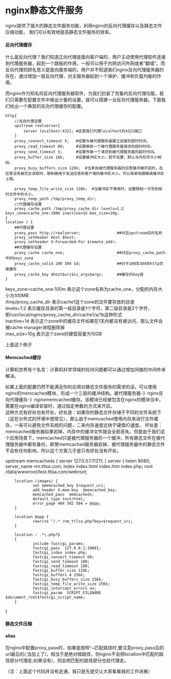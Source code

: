 # nginx静态文件服务
nginx提供了强大的静态文件服务功能，利用nginx的反向代理缓存以及静态文件压缩功能，
我们可以有效地提高静态文件服务的效率。

#### 反向代理缓存

什么是反向代理？我们知道正向代理是面向客户端的，用户主动使用代理软件连接到代理服务器，起到一个跳板的作用，一般可以用于内网访问外网或者“翻墙”。而反向代理则顾名思义是面向服务端的，用户并不知道我们nginx反向代理服务器的存在，通过增加一层反向代理，对主服务器起到一个保护、缓冲和负载均衡的作用。

而nginx作为知名的反向代理服务器软件，为我们封装了完备的反向代理功能，我们只需要在配置文件中做出少量的设置，就可以搭建一台反向代理服务器。下面我们给出一个典型的反向代理缓存的配置。

```nginx
http{
    //反向代理设置
    upstream realserver{
        server localhost:4321; #这里我们代理localhost的4321端口
    }
    proxy_connect_timeout 5;   #设置与被代理服务器建立连接的超时时间。
    proxy_read_timeout 60;     #设置接收一个被代理服务器请求的超时时间。
    proxy_send_timeout 5;      #设置传输一个请求到被代理服务器的超时时间。
    proxy_buffer_size 16k;     #设置缓冲区大小，若不设置，默认与内存页大小相同。
    proxy_busy_buffers_size 128k;  #当来自被代理服务器的应答缓冲被开启时，在应答没有被完全读取时，限制被用于发送应答到客户端的缓冲区大小。可以简单地理解成缓冲区上限。

    proxy_temp_file_write_size 128k;  #当缓冲区不够用时，设置限制一次写到临时文件中的大小。
    proxy_temp_path /tmp/proxy_temp_dir;  
    //代理缓存设置
    proxy_cache_path /tmp/proxy_cache_dir levels=1:2 keys_zone=cache_one:100m inactive=1d max_size=10g;
}
location / {
    ##代理设置
    proxy_pass http://realserver;                ##对应upstream后的名称
    proxy_setHeader Host $host;
    proxy_setheader X-Forwarded-For $remote_addr;
    ##代理缓存设置
    proxy_cache cache_one;                       ##对应proxy_cache_path中的keys_zone
    proxy_cache_valid 200 304 1d;                ##对于200及304的http页面缓存
    proxy_cache_key $host$uri$is_args$args;      ##缓存的key值
}
```
keys_zone=cache_one:100m 表示这个zone名称为cache_one，分配的内存大小为100MB  
/tmp/proxy_cache_dir 表示cache1这个zone的文件要存放的目录  
levels=1:2 表示缓存目录的第一级目录是1个字符，第二级目录是2个字符，即/usr/local/nginx/proxy_cache_dir/cache1/a/1b这种形式  
inactive=1d 表示这个zone中的缓存文件如果在1天内都没有被访问，那么文件会被cache manager进程删除掉  
max_size=10g 表示这个zone的硬盘容量为10GB  

上面这个例子  

#### Memcached缓存

计算机世界有个名言：计算机科学领域的任何问题都可以通过增加间接的中间件来解决。

如果上面的配置仍然不能满足你的应用对静态文件服务的需求的话，可以使用nginx的memcached模块，形成一个三层的缓冲结构。被代理服务器-》nginx反向代理缓存-》nginxmemcached缓存。该模块已经被包含在nginx的模块当中，需要在nginx编译安装时，通过指定参数的方式来开启。  
这种方式有好处也有坏处，好处是：如果你的静态文件存储于不同的文件系统下（这在分布式的环境中很常见），那么由于memcached使用内存来进行文件缓存，一来可以避免文件系统的问题，二来内存速度远快于硬盘IO速度。
坏处是：memcached服务器如果宕掉，内存中的缓冲文件就会全部丢失。但是由于我们这个应用场景下，memcached只是被代理服务器的一个缓冲，所有静态文件在被代理服务器中都有备份，即使memcached服务器宕掉，被代理服务器中的静态文件不会有任何影响，所以这个方案几乎是只有好处没有坏处。




upstream memcacheds {
        server 127.0.0.1:11211;
}
server  {
        listen       8080;
        server_name  nm.ttlsa.com;
        index index.html index.htm index.php;
        root  /data/wwwroot/test.ttlsa.com/webroot;
 
        location /images/ {
                set $memcached_key $request_uri;
                add_header X-mem-key  $memcached_key;
                memcached_pass  memcacheds;
                default_type text/html;
                error_page 404 502 504 = @app;
        }
 
        location @app {
                rewrite ^/.* /nm_ttlsa.php?key=$request_uri;
        }
 
        location ~ .*\.php?$
        {
                include fastcgi_params;
                fastcgi_pass  127.0.0.1:10081;
                fastcgi_index index.php;
                fastcgi_connect_timeout 60;
                fastcgi_send_timeout 180;
                fastcgi_read_timeout 180;
                fastcgi_buffer_size 128k;
                fastcgi_buffers 4 256k;
                fastcgi_busy_buffers_size 256k;
                fastcgi_temp_file_write_size 256k;
                fastcgi_intercept_errors on;
                fastcgi_param  SCRIPT_FILENAME  $document_root$fastcgi_script_name;
        }
}





#### 静态文件压缩


#### alias

在nginx中配置proxy_pass时，如果是按照^~匹配路径时,要注意proxy_pass后的url最后的/,当加上了/，相当于是绝对根路径，则nginx不会把location中匹配的路径部分代理走;如果没有/，则会把匹配的路径部分也给代理走。


（注：上面这个代码并没有走通，我只是先提交让大家看看我的工作进展）